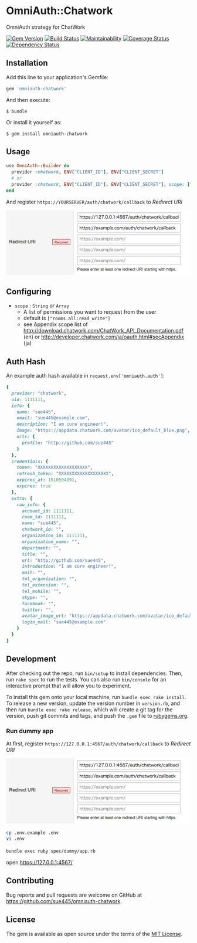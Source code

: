 # OmniAuth::Chatwork

OmniAuth strategy for ChatWork

[![Gem Version](https://badge.fury.io/rb/omniauth-chatwork.svg)](https://badge.fury.io/rb/omniauth-chatwork)
[![Build Status](https://travis-ci.org/sue445/omniauth-chatwork.svg?branch=master)](https://travis-ci.org/sue445/omniauth-chatwork)
[![Maintainability](https://api.codeclimate.com/v1/badges/c28dcf54cef09425c10d/maintainability)](https://codeclimate.com/github/sue445/omniauth-chatwork/maintainability)
[![Coverage Status](https://coveralls.io/repos/github/sue445/omniauth-chatwork/badge.svg)](https://coveralls.io/github/sue445/omniauth-chatwork)
[![Dependency Status](https://gemnasium.com/badges/github.com/sue445/omniauth-chatwork.svg)](https://gemnasium.com/github.com/sue445/omniauth-chatwork)

## Installation

Add this line to your application's Gemfile:

```ruby
gem 'omniauth-chatwork'
```

And then execute:

    $ bundle

Or install it yourself as:

    $ gem install omniauth-chatwork

## Usage
```ruby
use OmniAuth::Builder do
  provider :chatwork, ENV["CLIENT_ID"], ENV["CLIENT_SECRET"]
  # or
  provider :chatwork, ENV["CLIENT_ID"], ENV["CLIENT_SECRET"], scope: ["users.all:read", "rooms.all:read_write", "contacts.all:read_write"]
end
```

And register `https://YOURSERVER/auth/chatwork/callback` to *Redirect URI*

![redirect_uri](img/redirect_uri.png)

## Configuring
* `scope` : `String` or `Array`
  * A list of permissions you want to request from the user
  * default is `["rooms.all:read_write"]`
  * see Appendix scope list of http://download.chatwork.com/ChatWork_API_Documentation.pdf (en) or http://developer.chatwork.com/ja/oauth.html#secAppendix (ja)

## Auth Hash
An example auth hash available in `request.env['omniauth.auth']`:

```ruby
{
  provider: "chatwork",
  uid: 1111111,
  info: {
    name: "sue445",
    email: "sue445@example.com",
    description: "I am cure engineer!",
    image: "https://appdata.chatwork.com/avatar/ico_default_blue.png",
    urls: {
      profile: "http://github.com/sue445"
    }
  },
  credentials: {
    token: "XXXXXXXXXXXXXXXXXXX",
    refresh_token: "XXXXXXXXXXXXXXXXXXX",
    expires_at: 1510504991,
    expires: true
  },
  extra: {
    raw_info: {
      account_id: 1111111,
      room_id: 1111111,
      name: "sue445",
      chatwork_id: "",
      organization_id: 1111111,
      organization_name: "",
      department: "",
      title: "",
      url: "http://github.com/sue445",
      introduction: "I am cure engineer!",
      mail: "",
      tel_organization: "",
      tel_extension: "",
      tel_mobile: "",
      skype: "",
      facebook: "",
      twitter: "",
      avatar_image_url: "https://appdata.chatwork.com/avatar/ico_default_blue.png",
      login_mail: "sue445@example.com"
    }
  }
}
```

## Development

After checking out the repo, run `bin/setup` to install dependencies. Then, run `rake spec` to run the tests. You can also run `bin/console` for an interactive prompt that will allow you to experiment.

To install this gem onto your local machine, run `bundle exec rake install`. To release a new version, update the version number in `version.rb`, and then run `bundle exec rake release`, which will create a git tag for the version, push git commits and tags, and push the `.gem` file to [rubygems.org](https://rubygems.org).

### Run dummy app
At first, register `https://127.0.0.1:4567/auth/chatwork/callback` to *Redirect URI*

![redirect_uri](img/redirect_uri.png)

```bash
cp .env.example .env
vi .env

bundle exec ruby spec/dummy/app.rb
```

open https://127.0.0.1:4567/

## Contributing

Bug reports and pull requests are welcome on GitHub at https://github.com/sue445/omniauth-chatwork.

## License

The gem is available as open source under the terms of the [MIT License](https://opensource.org/licenses/MIT).
